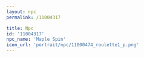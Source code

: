 ```yaml
---
layout: npc
permalink: /11004317

title: Npc
id: '11004317'
npc_name: 'Maple Spin'
icon_url: 'portrait/npc/11000474_roulette1_p.png'
---
```


